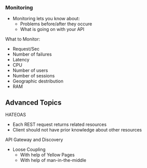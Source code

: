 ### Monitoring
- Monitoring lets you know about:
  - Problems before/after they occure
  - What is going on with your API

What to Monitor:
- Request/Sec
- Number of failures
- Latency
- CPU
- Number of users
- Number of sessions
- Geographic destribution
- RAM

## Advanced Topics

HATEOAS
- Each REST request returns related resources
- Client should not have prior knowledge about other resources

API Gateway and Discovery
- Loose Coupling
  - With help of Yellow Pages
  - With help of man-in-the-middle
